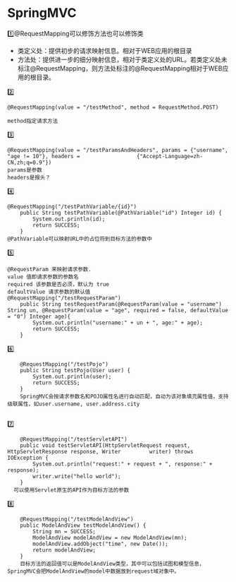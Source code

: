 # SpringMVC

:one:@RequestMapping可以修饰方法也可以修饰类 

* 类定义处：提供初步的请求映射信息。相对于WEB应用的根目录
* 方法处：提供进一步的细分映射信息，相对于类定义处的URL。若类定义处未标注@RequestMapping，则方法处标注的@RequestMapping相对于WEB应用的根目录。

:two:

```
@RequestMapping(value = "/testMethod", method = RequestMethod.POST)

method指定请求方法
```

:three:

```
@RequestMapping(value = "/testParamsAndHeaders", params = {"username", "age != 10"}, headers = 					{"Accept-Language=zh-CN,zh;q=0.9"})
params是参数
headers是报头？
```

:four:

```
@RequestMapping("/testPathVariable/{id}")
	public String testPathVariable(@PathVariable("id") Integer id) {
		System.out.println(id);
		return SUCCESS;
	}
@PathVariable可以映射URL中的占位符到目标方法的参数中
```

:five:

```
@RequestParam 来映射请求参数. 
value 值即请求参数的参数名 
required 该参数是否必须，默认为 true
defaultValue 请求参数的默认值
@RequestMapping("/testRequestParam")
	public String testRequestParam(@RequestParam(value = "username") String un, @RequestParam(value = "age", required = false, defaultValue = "0") Integer age){
		System.out.println("username:" + un + ", age:" + age);
		return SUCCESS;
	}
```

:six:

```
	@RequestMapping("/testPojo")
	public String testPojo(User user) {
		System.out.println(user);
		return SUCCESS;
	}
	SpringMVC会按请求参数名和POJO属性名进行自动匹配，自动为该对象填充属性值，支持级联属性，如user.username, user.address.city
	
```

:seven:

```
	@RequestMapping("/testServletAPI")
	public void testServletAPI(HttpServletRequest request, HttpServletResponse response, Writer 		writer) throws IOException {
		System.out.println("request:" + request + ", response:" + response);
		writer.write("hello world");
	}
  可以使用Servlet原生的API作为目标方法的参数

```

:eight:

```
	@RequestMapping("/testModelAndView")
	public ModelAndView testModelAndView() {
		String mn = SUCCESS;
		ModelAndView modelAndView = new ModelAndView(mn);
		modelAndView.addObject("time", new Date());
		return modelAndView;
	}
	目标方法的返回值可以是ModelAndView类型，其中可以包括试图和模型信息，SpringMVC会把ModelAndView的model中数据放到request域对象中。
```

